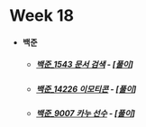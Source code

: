 # Week 18

- #### 백준

  - ##### [백준_1543 문서 검색](https://www.acmicpc.net/problem/1543) - [[풀이](https://github.com/catch4/Song/blob/master/week18/1543.cpp)]

  - ##### [백준_14226 이모티콘](https://www.acmicpc.net/problem/14226) - [[풀이](https://github.com/catch4/Song/blob/master/week18/14226.cpp)]

  - ##### [백준_9007 카누 선수](https://www.acmicpc.net/problem/9007) - [[풀이](https://github.com/catch4/Song/blob/master/week18/9007_canu.cpp)]

